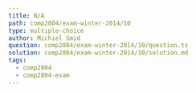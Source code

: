```yaml
---
title: N/A
path: comp2804/exam-winter-2014/10
type: multiple-choice
author: Michiel Smid
question: comp2804/exam-winter-2014/10/question.ts
solution: comp2804/exam-winter-2014/10/solution.md
tags:
  - comp2804
  - comp2804-exam
---
```

